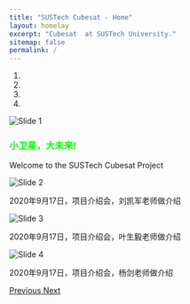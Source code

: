 ```yaml
---
title: "SUSTech Cubesat - Home"
layout: homelay
excerpt: "Cubesat  at SUSTech University."
sitemap: false
permalink: /
---
```


<!-- We are a dynamic research group at the [Leiden Institute of Physics](http://www.physics.leidenuniv.nl). Our aim is to explore and understand [quantum materials](http://condensedconcepts.blogspot.nl/2013/05/what-is-quantum-matter.html), including strange metals, high-temperature superconductors, and quantum critical electron matter. -->

<div markdown="0" id="carousel" class="carousel slide" data-ride="carousel" data-interval="5000" data-pause="hover" >
      <!-- Menu -->
  <ol class="carousel-indicators">
      <li data-target="#carousel" data-slide-to="0" class="active"></li>
      <li data-target="#carousel" data-slide-to="1"></li>
      <li data-target="#carousel" data-slide-to="2"></li>
      <li data-target="#carousel" data-slide-to="3"></li>
      <!-- <li data-target="#carousel" data-slide-to="4"></li>
      <li data-target="#carousel" data-slide-to="5"></li>
      <li data-target="#carousel" data-slide-to="6"></li> -->
  </ol>
  <!-- Items -->
  <div class="carousel-inner" markdown="0">
      <div class="item active">
          <img src="{{ site.url }}{{ site.baseurl }}/images/slider7001400/cubesat2.jpg" alt="Slide 1" />
          <div class="carousel-caption">
              <h3 class="carousel-title hidden-xs" style="color:#00FF00" >小卫星，大未来!</h3>
              <p>Welcome to the SUSTech Cubesat Project</p>
          </div>
      </div>
      <div class="item">
          <img src="{{ site.url }}{{ site.baseurl }}/images/slider7001400/mx.jpg" alt="Slide 2" />
          <div class="carousel-caption">
              <p>2020年9月17日，项目介绍会，刘凯军老师做介绍</p>
          </div>
      </div>
      <div class="item">
          <img src="{{ site.url }}{{ site.baseurl }}/images/slider7001400/ye.jpg" alt="Slide 3" />
          <div class="carousel-caption">
              <p>2020年9月17日，项目介绍会，叶生毅老师做介绍</p>
          </div>
      </div>
      <div class="item">
          <img src="{{ site.url }}{{ site.baseurl }}/images/slider7001400/yj.jpg" alt="Slide 4" />
          <div class="carousel-caption">
              <p>2020年9月17日，项目介绍会，杨剑老师做介绍</p>
          </div>
      </div>
      <!-- <div class="item">
          <img src="{{ site.url }}{{ site.baseurl }}/images/slider7001400/NoiseCover2.jpg" alt="Slide 5" />
      </div>
      <div class="item">
          <img src="{{ site.url }}{{ site.baseurl }}/images/slider7001400/SmartTipSide.jpg" alt="Slide 6" />
      </div>       
      <div class="item">
          <img src="{{ site.url }}{{ site.baseurl }}/images/slider7001400/lab.jpg" alt="Slide 7" />
      </div> -->
  </div>
  <a class="left carousel-control" href="#carousel" role="button" data-slide="prev">
    <span class="glyphicon glyphicon-chevron-left" aria-hidden="true"></span>
    <span class="sr-only">Previous</span>
  </a>
  <a class="right carousel-control" href="#carousel" role="button" data-slide="next">
    <span class="glyphicon glyphicon-chevron-right" aria-hidden="true"></span>
    <span class="sr-only">Next</span>
  </a>
</div>


<!-- 



To this end, we develop novel spectroscopic-imaging scanning tunneling microscopy (SI-STM) tools to visualize the relevant quantum mechanical degrees of freedom. We want to be able to build the perfect instruments to answer the  scientific questions we deem most important (see [Research](research)).

We are located at Leiden University, the birthplace of superconductivity and home to Kamerlingh Onnes, Lorentz, Huygens, Einstein, de Sitter, and others (see e.g. [the wall of signatures from Ehrenfest lecturers](https://www.lorentz.leidenuniv.nl/history/colloquium/muur_heel.html)). We exchange ideas and work with our neighbors from [Quantum Matter & Optics](http://www.physics.leidenuniv.nl/qo-home), as well as with the colleagues from our [world-class theory section](https://www.lorentz.leidenuniv.nl).

 **We are  looking for passionate new PhD students, Postdocs, and Master students to join the team** [(more info)]({{ site.url }}{{ site.baseurl }}/vacancies) **!**


We are grateful for funding from Leiden University, [NWO](www.nwo.nl) ([Vidi talent scheme](http://www.nwo.nl/en/research-and-results/programmes/Talent+Scheme) and the [Frontiers in Nanoscience program](https://www.universiteitleiden.nl/en/research/research-projects/science/frontiers-of-nanoscience-nanofront)), and from an [ERC starting grant](https://erc.europa.eu/funding/starting-grants).

<figure class="fourth">
  <img src="{{ site.url }}{{ site.baseurl }}/images/logopic/Logo_Leiden.jpg" style="width: 210px">
  <img src="{{ site.url }}{{ site.baseurl }}/images/logopic/Logo_Nanofront.jpg" style="width: 110px">
  <img src="{{ site.url }}{{ site.baseurl }}/images/logopic/Logo_NWO.jpg" style="width: 120px">
  <img src="{{ site.url }}{{ site.baseurl }}/images/logopic/Logo_ERC.jpg" style="width: 110px">
</figure> -->
